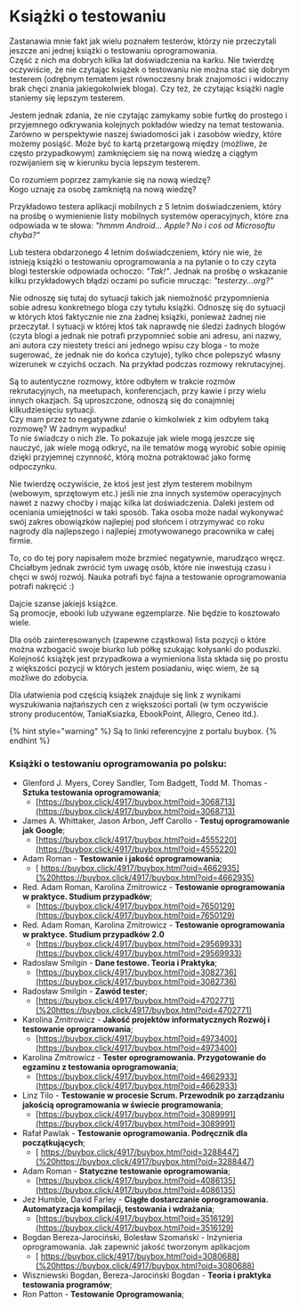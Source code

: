# Książki o testowaniu

Zastanawia mnie fakt jak wielu poznałem testerów, którzy nie przeczytali jeszcze ani jednej książki o testowaniu oprogramowania.  
Część z nich ma dobrych kilka lat doświadczenia na karku. Nie twierdzę oczywiście, że nie czytając książek o testowaniu nie można stać się dobrym testerem \(odrębnym tematem jest równoczesny brak znajomości i widoczny brak chęci znania jakiegokolwiek bloga\). Czy też, że czytając książki nagle staniemy się lepszym testerem.

Jestem jednak zdania, że nie czytając zamykamy sobie furtkę do prostego i przyjemnego odkrywania kolejnych pokładów wiedzy na temat testowania. Zarówno w perspektywie naszej świadomości jak i zasobów wiedzy, które możemy posiąść. Może być to kartą przetargową między \(możliwe, że często przypadkowym\) zamknięciem się na nową wiedzę a ciągłym rozwijaniem się w kierunku bycia lepszym testerem.

Co rozumiem poprzez zamykanie się na nową wiedzę?  
Kogo uznaję za osobę zamkniętą na nową wiedzę?

Przykładowo testera aplikacji mobilnych z 5 letnim doświadczeniem, który na prośbę o wymienienie listy mobilnych systemów operacyjnych, które zna odpowiada w te słowa: _"hmmm Android... Apple? No i coś od Microsoftu chyba?"_

Lub testera obdarzonego 4 letnim doświadczeniem, który nie wie, że istnieją książki o testowaniu oprogramowania a na pytanie o to czy czyta blogi testerskie odpowiada ochoczo: _"Tak!"_. Jednak na prośbę o wskazanie kilku przykładowych błądzi oczami po suficie mrucząc: _"testerzy...org?"_

Nie odnoszę się tutaj do sytuacji takich jak niemożność przypomnienia sobie adresu konkretnego bloga czy tytułu książki. Odnoszę się do sytuacji w których ktoś faktycznie nie zna żadnej książki, ponieważ żadnej nie przeczytał. I sytuacji w której ktoś tak naprawdę nie śledzi żadnych blogów \(czyta blogi a jednak nie potrafi przypomnieć sobie ani adresu, ani nazwy, ani autora czy niestety treści ani jednego wpisu czy bloga - to może sugerować, że jednak nie do końca czytuje\), tylko chce polepszyć własny wizerunek w czyichś oczach. Na przykład podczas rozmowy rekrutacyjnej.

Są to autentyczne rozmowy, które odbyłem w trakcie rozmów rekrutacyjnych, na meetupach, konferencjach, przy kawie i przy wielu innych okazjach. Są uproszczone, odnoszą się do conajmniej kilkudziesięciu sytuacji.  
Czy mam przez to negatywne zdanie o kimkolwiek z kim odbyłem taką rozmowę? W żadnym wypadku!  
To nie świadczy o nich źle. To pokazuje jak wiele mogą jeszcze się nauczyć, jak wiele mogą odkryć, na ile tematów mogą wyrobić sobie opinię dzięki przyjemnej czynność, którą można potraktować jako formę odpoczynku.

Nie twierdzę oczywiście, że ktoś jest jest złym testerem mobilnym \(webowym, sprzętowym etc.\) jeśli nie zna innych systemów operacyjnych nawet z nazwy choćby i mając kilka lat doświadczenia. Daleki jestem od oceniania umiejętności w taki sposób. Taka osoba może nadal wykonywać swój zakres obowiązków najlepiej pod słońcem i otrzymywać co roku nagrody dla najlepszego i najlepiej zmotywowanego pracownika w całej firmie.

To, co do tej pory napisałem może brzmieć negatywnie, marudząco wręcz. Chciałbym jednak zwrócić tym uwagę osób, które nie inwestują czasu i chęci w swój rozwój. Nauka potrafi być fajna a testowanie oprogramowania potrafi nakręcić :\)

Dajcie szanse jakiejś książce.  
Są promocje, ebooki lub używane egzemplarze. Nie będzie to kosztowało wiele.

Dla osób zainteresowanych \(zapewne cząstkowa\) lista pozycji o które można wzbogacić swoje biurko lub półkę szukając kołysanki do poduszki. Kolejność książęk jest przypadkowa a wymieniona lista składa się po prostu z większości pozycji w których jestem posiadaniu, więc wiem, że są możliwe do zdobycia.

Dla ułatwienia pod częścią książek znajduje się link z wynikami wyszukiwania najtańszych cen z większości portali \(w tym oczywiście strony producentów, TaniaKsiazka, EbookPoint, Allegro, Ceneo itd.\).

{% hint style="warning" %}
Są to linki referencyjne z portalu buybox.
{% endhint %}

### Książki o testowaniu oprogramowania po polsku:

* Glenford J. Myers, Corey Sandler, Tom Badgett, Todd M. Thomas - **Sztuka testowania oprogramowania**;
  * [https://buybox.click/4917/buybox.html?oid=3068713](https://buybox.click/4917/buybox.html?oid=3068713)  
* James A. Whittaker, Jason Arbon, Jeff Carollo - **Testuj oprogramowanie jak Google**;
  * [https://buybox.click/4917/buybox.html?oid=4555220](https://buybox.click/4917/buybox.html?oid=4555220)  
* Adam Roman - **Testowanie i jakość oprogramowania**;
  * [ https://buybox.click/4917/buybox.html?oid=4662935](%20https://buybox.click/4917/buybox.html?oid=4662935)  
* Red. Adam Roman, Karolina Zmitrowicz - **Testowanie oprogramowania w praktyce. Studium przypadków**;
  * [https://buybox.click/4917/buybox.html?oid=7650129](https://buybox.click/4917/buybox.html?oid=7650129) 
* Red. Adam Roman, Karolina Zmitrowicz - **Testowanie oprogramowania w praktyce. Studium przypadków 2.0**
  * [https://buybox.click/4917/buybox.html?oid=29569933](https://buybox.click/4917/buybox.html?oid=29569933) 
* Radosław Smilgin - **Dane testowe. Teoria i Praktyka**;
  * [https://buybox.click/4917/buybox.html?oid=3082736](https://buybox.click/4917/buybox.html?oid=3082736)  
* Radosław Smilgin - **Zawód tester**;
  * [https://buybox.click/4917/buybox.html?oid=4702771](%20https://buybox.click/4917/buybox.html?oid=4702771)  
* Karolina Zmitrowicz - **Jakość projektów informatycznych Rozwój i testowanie oprogramowania**;
  * [https://buybox.click/4917/buybox.html?oid=4973400](https://buybox.click/4917/buybox.html?oid=4973400)  
* Karolina Zmitrowicz - **Tester oprogramowania. Przygotowanie do egzaminu z testowania oprogramowania**;
  * [https://buybox.click/4917/buybox.html?oid=4662933](https://buybox.click/4917/buybox.html?oid=4662933)  
* Linz Tilo - **Testowanie w procesie Scrum. Przewodnik po zarządzaniu jakością oprogramowania w świecie programowania**;
  * [https://buybox.click/4917/buybox.html?oid=3089991](https://buybox.click/4917/buybox.html?oid=3089991)  
* Rafał Pawlak - **Testowanie oprogramowania. Podręcznik dla początkujących**;
  * [ https://buybox.click/4917/buybox.html?oid=3288447](%20https://buybox.click/4917/buybox.html?oid=3288447)  
* Adam Roman - **Statyczne testowanie oprogramowania**;
  * [https://buybox.click/4917/buybox.html?oid=4086135](https://buybox.click/4917/buybox.html?oid=4086135)  
* Jez Humble, David Farley - **Ciągłe dostarczanie oprogramowania. Automatyzacja kompilacji, testowania i wdrażania**;
  * [https://buybox.click/4917/buybox.html?oid=3516129](https://buybox.click/4917/buybox.html?oid=3516129)  
* Bogdan Bereza-Jarociński, Bolesław Szomański - Inżynieria oprogramowania. Jak zapewnić jakość tworzonym aplikacjom
  * [ https://buybox.click/4917/buybox.html?oid=3080688](%20https://buybox.click/4917/buybox.html?oid=3080688) 
* Wiszniewski Bogdan, Bereza-Jarociński Bogdan - **Teoria i praktyka testowania programów**;  
* Ron Patton - **Testowanie Oprogramowania**;



